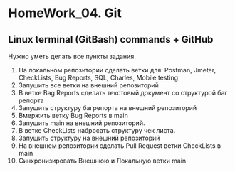# HomeWork_04. Git
## Linux terminal (GitBash) commands + GitHub

Нужно уметь делать все пункты задания.

1. На локальном репозитории сделать ветки для: Postman, Jmeter, CheckLists, Bug Reports, SQL, Charles, Mobile testing
2. Запушить все ветки на внешний репозиторий
3. В ветке Bag Reports сделать текстовый документ со структурой баг репорта
4. Запушить структуру багрепорта на внешний репозиторий
5. Вмержить ветку Bug Reports в main
6. Запушить main на внешний репозиторий.
7. В ветке CheckLists набросать структуру чек листа.
8. Запушить структуру на внешний репозиторий
9. На внешнем репозитории сделать Pull Request ветки CheckLists в main
10. Синхронизировать Внешнюю и Локальную ветки main